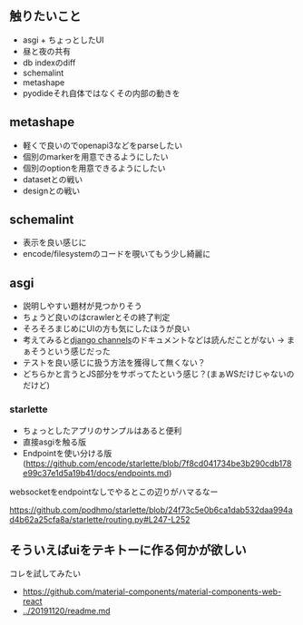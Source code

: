 ## 触りたいこと

- asgi + ちょっとしたUI
- 昼と夜の共有
- db indexのdiff
- schemalint
- metashape
- pyodideそれ自体ではなくその内部の動きを

## metashape

- 軽くで良いのでopenapi3などをparseしたい
- 個別のmarkerを用意できるようにしたい
- 個別のoptionを用意できるようにしたい
- datasetとの戦い
- designとの戦い

## schemalint

- 表示を良い感じに
- encode/filesystemのコードを覗いてもう少し綺麗に

## asgi

- 説明しやすい題材が見つかりそう
- ちょうど良いのはcrawlerとその終了判定
- そろそろまじめにUIの方も気にしたほうが良い
- 考えてみると[django channels](https://channels.readthedocs.io/en/latest/introduction.html)のドキュメントなどは読んだことがない -> まぁそうという感じだった
- テストを良い感じに扱う方法を獲得して無くない？
- どちらかと言うとJS部分をサボってたという感じ？(まぁWSだけじゃないのだけど)

### starlette

- ちょっとしたアプリのサンプルはあると便利
- 直接asgiを触る版
- Endpointを使い分ける版(https://github.com/encode/starlette/blob/7f8cd041734be3b290cdb178e99c37e1d5a19b41/docs/endpoints.md)

websocketをendpointなしでやるとこの辺りがハマるなー

https://github.com/podhmo/starlette/blob/24f73c5e0b6ca1dab532daa994ad4b62a25cfa8a/starlette/routing.py#L247-L252

## そういえばuiをテキトーに作る何かが欲しい

コレを試してみたい

- https://github.com/material-components/material-components-web-react
- [../20191120/readme.md](../20191120/readme.md)
